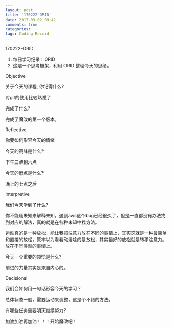 ```yaml
---
layout: post
title: '170222-ORID'
date: 2017-03-02 09:42
comments: true
categories:  
tags: Coding Record
---
```

170222-ORID

1. 每日学习纪录：ORID
2. 这是一个思考框架，利用 ORID 整理今天的思绪。

Objective

关于今天的课程, 你记得什么?

对git的使用比较熟悉了

完成了什么?

完成了魔改的第一个版本。

Reflective

你要如何形容今天的情绪

今天的高峰是什么?

下午三点到六点

今天的低点是什么?

晚上的七点之后

Interpretive

我们今天学到了什么?

你不能用未知来解释未知。遇到aws这个bug已经很久了，但是一直都没有办法找到对应的解法，真的就是在各种未知中找方法。

运动真的是一种放松，能让我把注意力放在不同的事情上，其实这就是一种最简单和直接的放松，原本以为看看动漫啥的是放松，其实最好的放松就是转移注意力。放在不同类型的事情上。

今天一个重要的领悟是什么?

前进的力量其实是来自内心的。

Decisional

我们会如何用一句话形容今天的学习？

总体状态一般，需要运动来调整，这是个不错的方法。

有哪些任务需要明天继续努力?

加油加油再加油！！！开始魔改吧！
